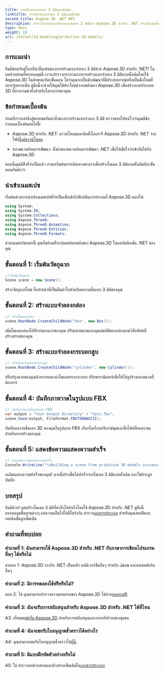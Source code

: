 ```yaml
---
title: การสร้างแบบจำลอง 3 มิติแบบดั้งเดิม
linktitle: การสร้างแบบจำลอง 3 มิติแบบดั้งเดิม
second_title: Aspose.3D .NET API
description: สำรวจโลกแห่งการสร้างแบบจำลอง 3 มิติด้วย Aspose.3D สำหรับ .NET สร้างโมเดลดั้งเดิมที่น่าทึ่งได้อย่างง่ายดาย
type: docs
weight: 10
url: /th/net/3d-modeling/primitive-3d-models/
---
```

## การแนะนำ

ยินดีต้อนรับสู่โลกที่น่าตื่นเต้นของการสร้างแบบจำลอง 3 มิติด้วย Aspose.3D สำหรับ .NET! ในบทช่วยสอนที่ครอบคลุมนี้ เราจะสำรวจกระบวนการการสร้างแบบจำลอง 3 มิติแบบดั้งเดิมโดยใช้ Aspose.3D ในลักษณะทีละขั้นตอน ไม่ว่าคุณจะเป็นนักพัฒนาที่มีประสบการณ์หรือเป็นมือใหม่ที่อยากรู้อยากเห็น คู่มือนี้จะช่วยให้คุณใช้ประโยชน์จากพลังของ Aspose.3D เพื่อสร้างองค์ประกอบ 3D ที่สวยงามน่าทึ่งสำหรับโครงการของคุณ

## ข้อกำหนดเบื้องต้น

ก่อนที่เราจะดำดิ่งสู่ขอบเขตอันน่าทึ่งของการสร้างแบบจำลอง 3 มิติ ตรวจสอบให้แน่ใจว่าคุณมีข้อกำหนดเบื้องต้นต่อไปนี้:

- Aspose.3D สำหรับ .NET: ดาวน์โหลดและติดตั้งไลบรารี Aspose.3D สำหรับ .NET จากไฟล์[ลิ้งค์ดาวน์โหลด](https://releases.aspose.com/3d/net/).

- สภาพแวดล้อมการพัฒนา: ตั้งค่าสภาพแวดล้อมการพัฒนา .NET เพื่อให้มั่นใจว่าเข้ากันได้กับ Aspose.3D

ตอนนี้คุณมีสิ่งที่จำเป็นแล้ว เรามาเริ่มต้นการเดินทางของเราเพื่อสร้างโมเดล 3 มิติแบบดั้งเดิมทีละขั้นตอนกันดีกว่า

## นำเข้าเนมสเปซ

เริ่มต้นด้วยการนำเข้าเนมสเปซที่จำเป็นเพื่อเข้าถึงฟังก์ชันการทำงานที่ Aspose.3D มอบให้:

```csharp
using System;
using System.IO;
using System.Collections;
using Aspose.ThreeD;
using Aspose.ThreeD.Animation;
using Aspose.ThreeD.Entities;
using Aspose.ThreeD.Formats;
```

ด้วยเนมสเปซเหล่านี้ คุณก็พร้อมที่จะปลดปล่อยพลังของ Aspose.3D ในแอปพลิเคชัน .NET ของคุณ

## ขั้นตอนที่ 1: เริ่มต้นวัตถุฉาก

```csharp
//เริ่มต้นวัตถุฉาก
Scene scene = new Scene();
```

สร้างวัตถุฉากใหม่ ซึ่งทำหน้าที่เป็นผืนผ้าใบสำหรับผลงานชิ้นเอก 3 มิติของคุณ

## ขั้นตอนที่ 2: สร้างแบบจำลองกล่อง

```csharp
// สร้างโมเดลกล่อง
scene.RootNode.CreateChildNode("box", new Box());
```

เพิ่มโมเดลกล่องไปที่รากของฉากของคุณ ปรับแต่งขนาดและคุณสมบัติของกล่องตามวิสัยทัศน์ที่สร้างสรรค์ของคุณ

## ขั้นตอนที่ 3: สร้างแบบจำลองกระบอกสูบ

```csharp
// สร้างแบบจำลองกระบอกสูบ
scene.RootNode.CreateChildNode("cylinder", new Cylinder());
```

ปรับปรุงฉากของคุณด้วยการแนะนำโมเดลทรงกระบอก ปรับพารามิเตอร์เพื่อให้ได้รูปร่างและขนาดที่ต้องการ

## ขั้นตอนที่ 4: บันทึกภาพวาดในรูปแบบ FBX

```csharp
// บันทึกภาพวาดในรูปแบบ FBX
var output = "Your Output Directory" + "test.fbx";
scene.Save(output, FileFormat.FBX7500ASCII);
```

บันทึกผลงานชิ้นเอก 3D ของคุณในรูปแบบ FBX เลือกไดเร็กทอรีเอาต์พุตและชื่อไฟล์ที่เหมาะสมสำหรับการสร้างของคุณ

## ขั้นตอนที่ 5: แสดงข้อความแสดงความสำเร็จ

```csharp
// แสดงข้อความแสดงความสำเร็จ
Console.WriteLine("\nBuilding a scene from primitive 3D models successfully.\nFile saved at " + output);
```

เฉลิมฉลองความสำเร็จของคุณ! ฉากนี้สร้างขึ้นได้สำเร็จจากโมเดล 3 มิติแบบดั้งเดิม และไฟล์จะถูกบันทึก

## บทสรุป

 ยินดีด้วย! คุณสร้างโมเดล 3 มิติที่น่าทึ่งได้สำเร็จโดยใช้ Aspose.3D สำหรับ .NET คู่มือนี้ครอบคลุมพื้นฐานต่างๆ แต่ความเป็นไปได้มีไม่จำกัด สำรวจ[เอกสารประกอบ](https://reference.aspose.com/3d/net/) สำหรับคุณสมบัติและเทคนิคขั้นสูงเพิ่มเติม

## คำถามที่พบบ่อย

### คำถามที่ 1: ฉันสามารถใช้ Aspose.3D สำหรับ .NET กับภาษาการเขียนโปรแกรมอื่นๆ ได้หรือไม่

คำตอบ 1: Aspose.3D รองรับ .NET เป็นหลัก แต่มีเวอร์ชันอื่นๆ สำหรับ Java และแพลตฟอร์มอื่นๆ

### คำถามที่ 2: มีการทดลองใช้ฟรีหรือไม่?

 ตอบ 2: ได้ คุณสามารถสำรวจความสามารถของ Aspose.3D ได้ด้วย[ทดลองฟรี](https://releases.aspose.com/).

### คำถามที่ 3: ฉันจะรับการสนับสนุนสำหรับ Aspose.3D สำหรับ .NET ได้ที่ไหน

 A3: เยี่ยมชม[ฟอรั่ม Aspose.3D](https://forum.aspose.com/c/3d/18) สำหรับการสนับสนุนและการอภิปรายของชุมชน

### คำถามที่ 4: ฉันจะขอรับใบอนุญาตชั่วคราวได้อย่างไร

 A4: คุณสามารถขอรับใบอนุญาตชั่วคราวได้[ที่นี่](https://purchase.aspose.com/temporary-license/).

### คำถามที่ 5: มีแบบฝึกหัดตัวอย่างหรือไม่

 A5: ใช่ สำรวจบทช่วยสอนและตัวอย่างเพิ่มเติมใน[เอกสารประกอบ](https://reference.aspose.com/3d/net/).